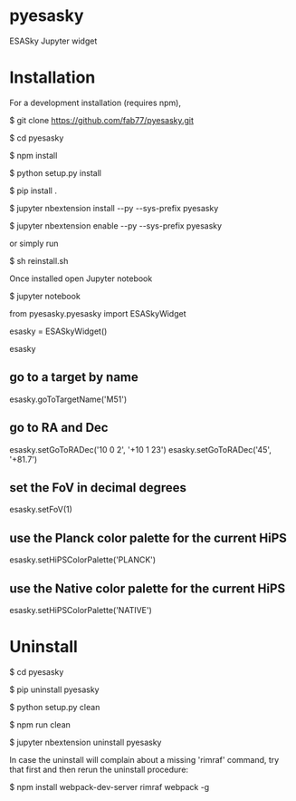 # pyesasky

ESASky Jupyter widget

# Installation

For a development installation (requires npm),

$ git clone https://github.com/fab77/pyesasky.git

$ cd pyesasky

$ npm install

$ python setup.py install

$ pip install .

$ jupyter nbextension install --py --sys-prefix pyesasky

$ jupyter nbextension enable --py --sys-prefix pyesasky


or simply run 

$ sh reinstall.sh


Once installed open Jupyter notebook

$ jupyter notebook


from pyesasky.pyesasky import ESASkyWidget

esasky = ESASkyWidget()

esasky



## go to a target by name
esasky.goToTargetName('M51')

## go to RA and Dec
esasky.setGoToRADec('10 0 2', '+10 1 23')
esasky.setGoToRADec('45', '+81.7')

## set the FoV in decimal degrees
esasky.setFoV(1)

## use the Planck color palette for the current HiPS
esasky.setHiPSColorPalette('PLANCK')

## use the Native color palette for the current HiPS
esasky.setHiPSColorPalette('NATIVE')




# Uninstall

$ cd pyesasky

$ pip uninstall pyesasky

$ python setup.py clean

$ npm run clean

$ jupyter nbextension uninstall pyesasky

In case the uninstall will complain about a missing 'rimraf' command, try that first and then rerun the uninstall procedure:

$ npm install webpack-dev-server rimraf webpack -g
